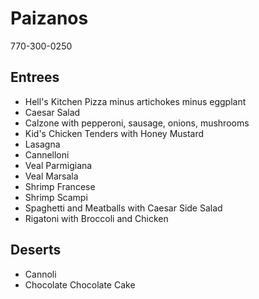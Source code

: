 # Paizanos
770-300-0250

## Entrees

* Hell's Kitchen Pizza minus artichokes minus eggplant
* Caesar Salad
* Calzone with pepperoni, sausage, onions, mushrooms
* Kid's Chicken Tenders with Honey Mustard
* Lasagna
* Cannelloni
* Veal Parmigiana
* Veal Marsala
* Shrimp Francese
* Shrimp Scampi
* Spaghetti and Meatballs with Caesar Side Salad
* Rigatoni with Broccoli and Chicken


## Deserts

* Cannoli
* Chocolate Chocolate Cake


